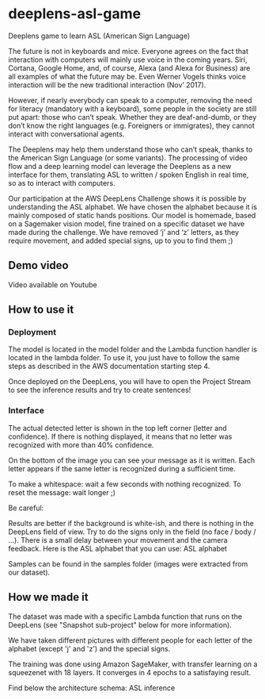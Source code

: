 # deeplens-asl-game
Deeplens game to learn ASL (American Sign Language)

The future is not in keyboards and mice. Everyone agrees on the fact that interaction with computers will mainly use voice in the coming years. Siri, Cortana, Google Home, and, of course, Alexa (and Alexa for Business) are all examples of what the future may be. Even Werner Vogels thinks voice interaction will be the new traditional interaction (Nov’ 2017).

However, if nearly everybody can speak to a computer, removing the need for literacy (mandatory with a keyboard), some people in the society are still put apart: those who can’t speak. Whether they are deaf-and-dumb, or they don’t know the right languages (e.g. Foreigners or immigrates), they cannot interact with conversational agents.

The Deeplens may help them understand those who can’t speak, thanks to the American Sign Language (or some variants). The processing of video flow and a deep learning model can leverage the Deeplens as a new interface for them, translating ASL to written / spoken English in real time, so as to interact with computers.

Our participation at the AWS DeepLens Challenge shows it is possible by understanding the ASL alphabet. We have chosen the alphabet because it is mainly composed of static hands positions. Our model is homemade, based on a Sagemaker vision model, fine trained on a specific dataset we have made during the challenge. We have removed ‘j’ and ‘z’ letters, as they require movement, and added special signs, up to you to find them ;)

## Demo video

Video available on Youtube

## How to use it

### Deployment
The model is located in the model folder and the Lambda function handler is located in the lambda folder. To use it, you just have to follow the same steps as described in the AWS documentation starting step 4.

Once deployed on the DeepLens, you will have to open the Project Stream to see the inference results and try to create sentences!

###  Interface
The actual detected letter is shown in the top left corner (letter and confidence). If there is nothing displayed, it means that no letter was recognized with more than 40% confidence.

On the bottom of the image you can see your message as it is written. Each letter appears if the same letter is recognized during a sufficient time.

To make a whitespace: wait a few seconds with nothing recognized. To reset the message: wait longer ;)

Be careful:

Results are better if the background is white-ish, and there is nothing in the DeepLens field of view.
Try to do the signs only in the field (no face / body / ...).
There is a small delay between your movement and the camera feedback.
Here is the ASL alphabet that you can use: ASL alphabet

Samples can be found in the samples folder (images were extracted from our dataset).

## How we made it
The dataset was made with a specific Lambda function that runs on the DeepLens (see "Snapshot sub-project" below for more information).

We have taken different pictures with different people for each letter of the alphabet (except 'j' and 'z') and the special signs.

The training was done using Amazon SageMaker, with transfer learning on a squeezenet with 18 layers. It converges in 4 epochs to a satisfaying result.

Find below the architecture schema: ASL inference
